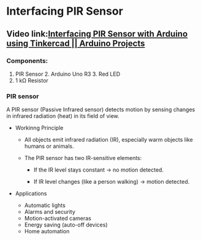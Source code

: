 # Interfacing PIR Sensor
## Video link:[Interfacing PIR Sensor with Arduino using Tinkercad || Arduino Projects](https://www.youtube.com/watch?v=AUkYlbEnbIA&list=PLWqnlHhsmcI4eBDLBtaZs16XZq0WL1SlP&index=34)
### Components:
1. PIR Sensor
	2. Arduino Uno R3
	3. Red LED
4. 1 kΩ Resistor

### PIR sensor
A PIR sensor (Passive Infrared sensor) detects motion by sensing changes in infrared radiation (heat) in its field of view.

 - Workinng Principle
   - All objects emit infrared radiation (IR), especially warm objects like humans or animals.

   - The PIR sensor has two IR-sensitive elements:

     - If the IR level stays constant → no motion detected.

     - If IR level changes (like a person walking) → motion detected.




  - Applications
    -  Automatic lights
    - Alarms and security
    - Motion-activated cameras
    -  Energy saving (auto-off devices)
    - Home automation
